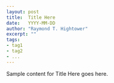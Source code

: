 ```yaml
---
layout: post
title:  Title Here
date:   YYYY-MM-DD
author: "Raymond T. Hightower"
excerpt: ""
tags:
- tag1
- tag2
- ...
---
```

 
Sample content for Title Here goes here.
 
